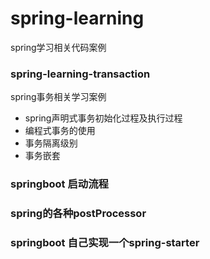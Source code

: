 # spring-learning
spring学习相关代码案例

### spring-learning-transaction
spring事务相关学习案例
 - spring声明式事务初始化过程及执行过程
 - 编程式事务的使用
 - 事务隔离级别
 - 事务嵌套
 
### springboot 启动流程
### spring的各种postProcessor
### springboot 自己实现一个spring-starter